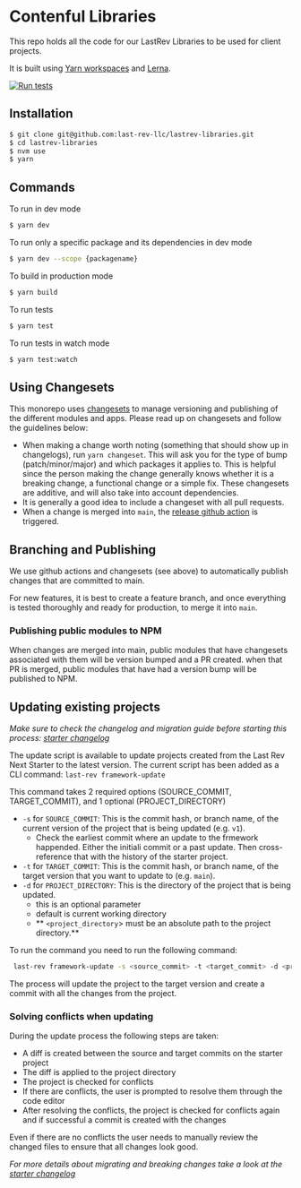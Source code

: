 # Contenful Libraries
 
This repo holds all the code for our LastRev Libraries to be used for client projects.

It is built using [Yarn workspaces](https://classic.yarnpkg.com/en/docs/workspaces/) and [Lerna](https://lerna.js.org/).

[![Run tests](https://github.com/last-rev-llc/lastrev-libraries/actions/workflows/run-tests.yml/badge.svg)](https://github.com/last-rev-llc/lastrev-libraries/actions/workflows/run-tests.yml)

## Installation

```bash
$ git clone git@github.com:last-rev-llc/lastrev-libraries.git
$ cd lastrev-libraries
$ nvm use
$ yarn

```

## Commands

To run in dev mode

```bash
$ yarn dev
```

To run only a specific package and its dependencies in dev mode

```bash
$ yarn dev --scope {packagename}
```

To build in production mode

```bash
$ yarn build
```

To run tests

```bash
$ yarn test
```

To run tests in watch mode

```bash
$ yarn test:watch
```

## Using Changesets

This monorepo uses [changesets](https://github.com/atlassian/changesets) to manage versioning and publishing of the different modules and apps. Please read up on changesets and follow the guidelines below:

- When making a change worth noting (something that should show up in changelogs), run `yarn changeset`. This will ask you for the type of bump (patch/minor/major) and which packages it applies to. This is helpful since the person making the change generally knows whether it is a breaking change, a functional change or a simple fix. These changesets are additive, and will also take into account dependencies.
- It is generally a good idea to include a changeset with all pull requests.
- When a change is merged into `main`, the [release github action](.github/workflows/release.yml) is triggered.

## Branching and Publishing

We use github actions and changesets (see above) to automatically publish changes that are committed to main.

For new features, it is best to create a feature branch, and once everything is tested thoroughly and ready for production, to merge it into `main`.

### Publishing public modules to NPM

When changes are merged into main, public modules that have changesets associated with them will be version bumped and a PR created. when that PR is merged, public modules that have had a version bump will be published to NPM.

## Updating existing projects

_Make sure to check the changelog and migration guide before starting this process: [starter changelog](examples/lastrev-next-starter/CHANGELOG.md)_

The update script is available to update projects created from the Last Rev Next Starter to the latest version.
The current script has been added as a CLI command: `last-rev framework-update`

This command takes 2 required options (SOURCE_COMMIT, TARGET_COMMIT), and 1 optional (PROJECT_DIRECTORY)

- `-s` for `SOURCE_COMMIT`: This is the commit hash, or branch name, of the current version of the project that is being updated (e.g. `v1`).
  - Check the earliest commit where an update to the frmework happended. Either the initiali commit or a past update. Then cross-reference that with the history of the starter project.
- `-t` for `TARGET_COMMIT`: This is the commit hash, or branch name, of the target version that you want to update to (e.g. `main`).
- `-d` for `PROJECT_DIRECTORY`: This is the directory of the project that is being updated.
  - this is an optional parameter
  - default is current working directory
  - ** `<project_directory`> must be an absolute path to the project directory.**

To run the command you need to run the following command:

```bash
 last-rev framework-update -s <source_commit> -t <target_commit> -d <project_directory>
```

The process will update the project to the target version and create a commit with all the changes from the project.

### Solving conflicts when updating

During the update process the following steps are taken:

- A diff is created between the source and target commits on the starter project
- The diff is applied to the project directory
- The project is checked for conflicts
- If there are conflicts, the user is prompted to resolve them through the code editor
- After resolving the conflicts, the project is checked for conflicts again and if successful a commit is created with the changes

Even if there are no conflicts the user needs to manually review the changed files to ensure that all changes look good.

_For more details about migrating and breaking changes take a look at the [starter changelog](examples/lastrev-next-starter/CHANGELOG.md)_
